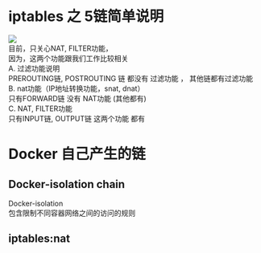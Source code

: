 # iptables 之 5链简单说明  
![](https://note.youdao.com/yws/public/resource/ca7c2468223e3c4a80c4e24b70ff9608/xmlnote/9C87041D732540F089D4B699AD4BB33C/20262)  
目前，只关心NAT, FILTER功能，  
因为，这两个功能跟我们工作比较相关   
A.	过滤功能说明  
    PREROUTING链, POSTROUTING 链 都没有 过滤功能 ， 其他链都有过滤功能  
B.	nat功能（IP地址转换功能，snat, dnat）  
    只有FORWARD链 没有 NAT功能 							(其他都有)  
C.	NAT, FILTER功能  
    只有INPUT链, OUTPUT链  这两个功能 都有  


# Docker 自己产生的链  
## Docker-isolation chain  
Docker-isolation   
包含限制不同容器网络之间的访问的规则


## iptables:nat   




